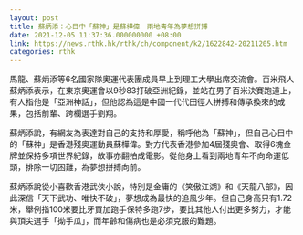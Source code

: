 ```yaml
---
layout: post
title: 蘇炳添：心目中「蘇神」是蘇樺偉　兩地青年為夢想拼搏
date: 2021-12-05 11:37:36.000000000 +08:00
link: https://news.rthk.hk/rthk/ch/component/k2/1622842-20211205.htm
categories: rthk
---
```


馬龍、蘇炳添等6名國家隊奧運代表團成員早上到理工大學出席交流會。百米飛人蘇炳添表示，在東京奧運會以9秒83打破亞洲紀錄，並站在男子百米決賽跑道上，有人指他是「亞洲神話」，但他認為這是中國一代代田徑人拼搏和傳承換來的成果，包括前輩、跨欄選手劉翔。

蘇炳添說，有網友為表達對自己的支持和厚愛，稱呼他為「蘇神」，但自己心目中的「蘇神」是香港殘奧運動員蘇樺偉。對方代表香港參加4屆殘奧會、取得6塊金牌並保持多項世界紀錄，故事亦翻拍成電影。從他身上看到兩地青年不向命運低頭，排除一切困難，為夢想拼搏向前。

蘇炳添說從小喜歡香港武俠小說，特別是金庸的《笑傲江湖》和《天龍八部》，因此深信「天下武功、唯快不破」，夢想成為最快的追風少年。但自己身高只有1.72米，舉例指100米要比牙買加跑手保特多跑7步，要比其他人付出更多努力，才能與頂尖選手「拗手瓜」，而年齡和傷病也是必須克服的難題。
